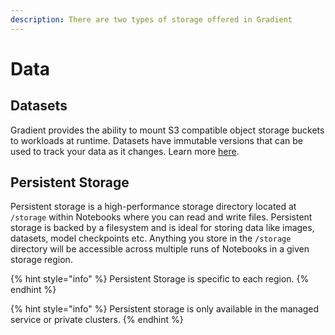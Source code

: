 ```yaml
---
description: There are two types of storage offered in Gradient
---
```


# Data

## Datasets

Gradient provides the ability to mount S3 compatible object storage buckets to workloads at runtime.  Datasets have immutable versions that can be used to track your data as it changes.  Learn more [here](private-datasets-repository/).

## Persistent Storage 

Persistent storage is a high-performance storage directory located at `/storage` within Notebooks where you can read and write files. Persistent storage is backed by a filesystem and is ideal for storing data like images, datasets, model checkpoints etc.  Anything you store in the `/storage` directory will be accessible across multiple runs of Notebooks in a given storage region. 

{% hint style="info" %}
Persistent Storage is specific to each region. 
{% endhint %}

{% hint style="info" %}
Persistent storage is only available in the managed service or private clusters.
{% endhint %}

